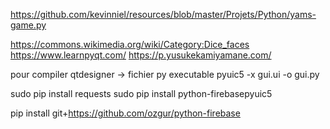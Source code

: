 https://github.com/kevinniel/resources/blob/master/Projets/Python/yams-game.py

https://commons.wikimedia.org/wiki/Category:Dice_faces
https://www.learnpyqt.com/
https://p.yusukekamiyamane.com/

pour compiler qtdesigner -> fichier py executable
pyuic5 -x gui.ui -o gui.py

sudo pip install requests
sudo pip install python-firebasepyuic5

pip install git+https://github.com/ozgur/python-firebase